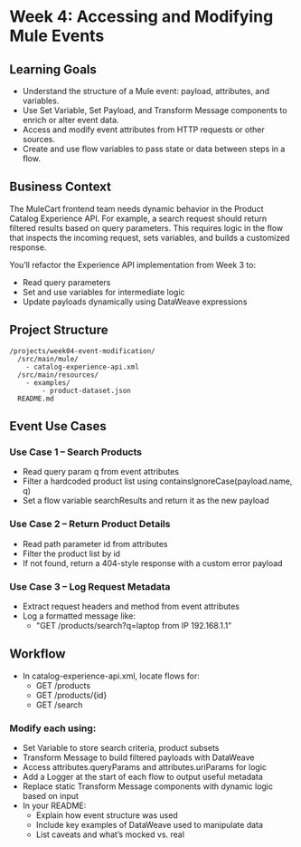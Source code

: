 # Week 4: Accessing and Modifying Mule Events

## Learning Goals
- Understand the structure of a Mule event: payload, attributes, and variables.
- Use Set Variable, Set Payload, and Transform Message components to enrich or alter event data.
- Access and modify event attributes from HTTP requests or other sources.
- Create and use flow variables to pass state or data between steps in a flow.

## Business Context
The MuleCart frontend team needs dynamic behavior in the Product Catalog Experience API. For example, a search request should return filtered results based on query parameters. This requires logic in the flow that inspects the incoming request, sets variables, and builds a customized response.

You’ll refactor the Experience API implementation from Week 3 to:
- Read query parameters
- Set and use variables for intermediate logic
- Update payloads dynamically using DataWeave expressions

## Project Structure
```
/projects/week04-event-modification/
  /src/main/mule/
    - catalog-experience-api.xml
  /src/main/resources/
    - examples/
        - product-dataset.json
  README.md
```

## Event Use Cases

### Use Case 1 – Search Products
- Read query param q from event attributes
- Filter a hardcoded product list using containsIgnoreCase(payload.name, q)
- Set a flow variable searchResults and return it as the new payload

### Use Case 2 – Return Product Details
- Read path parameter id from attributes
- Filter the product list by id
- If not found, return a 404-style response with a custom error payload

### Use Case 3 – Log Request Metadata
- Extract request headers and method from event attributes
- Log a formatted message like:
    - "GET /products/search?q=laptop from IP 192.168.1.1"

## Workflow
- In catalog-experience-api.xml, locate flows for:
    - GET /products
    - GET /products/{id}
    - GET /search

### Modify each using:
- Set Variable to store search criteria, product subsets
- Transform Message to build filtered payloads with DataWeave
- Access attributes.queryParams and attributes.uriParams for logic
- Add a Logger at the start of each flow to output useful metadata
- Replace static Transform Message components with dynamic logic based on input
- In your README:
    - Explain how event structure was used
    - Include key examples of DataWeave used to manipulate data
    - List caveats and what’s mocked vs. real